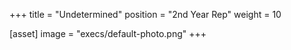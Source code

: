 +++
title = "Undetermined"
position = "2nd Year Rep"
weight = 10

[asset]
image = "execs/default-photo.png"
+++
